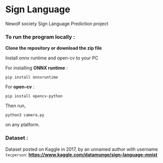 # Sign Language
Newolf society Sign Language Prediction project



### To run the program locally :

**Clone the repository or download the zip file** 

Install onnx runtime and open-cv to your PC

For installing **ONNX runtime** :

```
pip install onnxruntime
```

For **open-cv** :

```
pip install opencv-python
```

Then run,

```
python3 camera.py
```

on any platform. 

### Dataset :
Dataset posted on
    Kaggle in 2017, by an unnamed author with username `tecperson`:
        **https://www.kaggle.com/datamunge/sign-language-mnist**

